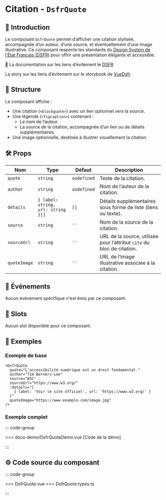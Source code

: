 # Citation - `DsfrQuote`

## 🌟 Introduction

Le composant `DsfrQuote` permet d’afficher une citation stylisée, accompagnée d’un auteur, d’une source, et éventuellement d’une image illustrative. Ce composant respecte les standards du [Design System de l'État Français (DSFR)](https://www.systeme-de-design.gouv.fr/) pour offrir une présentation élégante et accessible.

🏅 La documentation sur les liens d’évitement le [DSFR](https://www.systeme-de-design.gouv.fr/elements-d-interface/composants/citation)

<VIcon name="vi-file-type-storybook" /> La story sur les liens d’évitement sur le storybook de [VueDsfr](https://storybook.vue-ds.fr/?path=/docs/composants-dsfrquote--docs)

## 📐 Structure

Le composant affiche :

- Une citation (`<blockquote>`) avec un lien optionnel vers la source.
- Une légende (`<figcaption>`) contenant :
  - Le nom de l’auteur.
  - La source de la citation, accompagnée d’un lien ou de détails supplémentaires.
- Une image optionnelle, destinée à illustrer visuellement la citation.

## 🛠️ Props

| Nom          | Type                              | Défaut       | Description                                                                 |
|--------------|-----------------------------------|--------------|-----------------------------------------------------------------------------|
| `quote`      | `string`                          | `undefined`  | Texte de la citation.                                                      |
| `author`     | `string`                          | `undefined`  | Nom de l’auteur de la citation.                                            |
| `details`    | `{ label: string, url: string }[]`| `[]`         | Détails supplémentaires sous forme de liste (liens ou texte).              |
| `source`     | `string`                          | `''`         | Nom de la source de la citation.                                           |
| `sourceUrl`  | `string`                          | `''`         | URL de la source, utilisée pour l’attribut `cite` du bloc de citation.     |
| `quoteImage` | `string`                          | `''`         | URL de l’image illustrative associée à la citation.                        |

## 📡 Événements

Aucun événement spécifique n'est émis par ce composant.

## 🧩 Slots

Aucun slot disponible pour ce composant.

## 📝 Exemples

### Exemple de base

```vue
<DsfrQuote
  quote="L'accessibilité numérique est un droit fondamental."
  author="Tim Berners-Lee"
  source="W3C"
  sourceUrl="https://www.w3.org/"
  :details="[
    { label: 'Voir le site officiel', url: 'https://www.w3.org/' }
  ]"
  quoteImage="https://www.example.com/image.jpg"
/>
```

### Exemple complet

::: code-group

<Story data-title="Démo" min-h="120px">
  <DsfrQuoteDemo />
</Story>

<<< docs-demo/DsfrQuoteDemo.vue [Code de la démo]

:::

## ⚙️ Code source du composant

::: code-group

<<< DsfrQuote.vue
<<< DsfrQuote.types.ts

:::

<script setup lang="ts">
import DsfrQuoteDemo from './docs-demo/DsfrQuoteDemo.vue'
</script>
